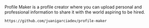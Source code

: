 Profile Maker is a profile creator where you can upload personal and professional information to share it with the world aspiring to be hired.

```
https://github.com/juanigarciadev/profile-maker
```